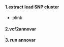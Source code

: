 <!--
 * @Descripttion: 
 * @version: 
 * @Author: zpliu
 * @Date: 2023-08-05 08:50:03
 * @LastEditors: zpliu
 * @LastEditTime: 2023-08-05 08:53:36
 * @@param: 
-->


#### 1.extract lead SNP cluster
+ plink 


#### 2.vcf2annovar


#### 3. run annovar